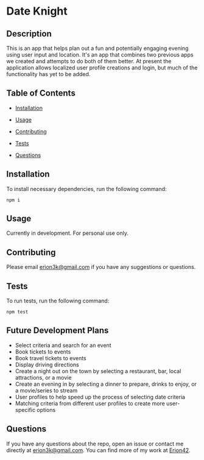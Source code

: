 # Date Knight


## Description

This is an app that helps plan out a fun and potentially engaging evening using user input and location. It's an app that combines two previous apps we created and attempts to do both of them better. At present the application allows localized user profile creations and login, but much of the functionality has yet to be added.


## Table of Contents 

* [Installation](#installation)

* [Usage](#usage)

* [Contributing](#contributing)

* [Tests](#tests)

* [Questions](#questions)

## Installation

To install necessary dependencies, run the following command:

```
npm i
```

## Usage

Currently in development. For personal use only.


  
## Contributing

Please email erion3k@gmail.com if you have any suggestions or questions.

## Tests

To run tests, run the following command:

```
npm test
```

## Future Development Plans

* Select criteria and search for an event
* Book tickets to events
* Book travel tickets to events
* Display driving directions
* Create a night out on the town by selecting a restaurant, bar, local attractions, or a movie
* Create an evening in by selecting a dinner to prepare, drinks to enjoy, or a movie/series to stream
* User profiles to help speed up the process of selecting date criteria
* Matching criteria from different user profiles to create more user-specific options

## Questions

If you have any questions about the repo, open an issue or contact me directly at erion3k@gmail.com. You can find more of my work at [Erion42](https://github.com/Erion42/).

